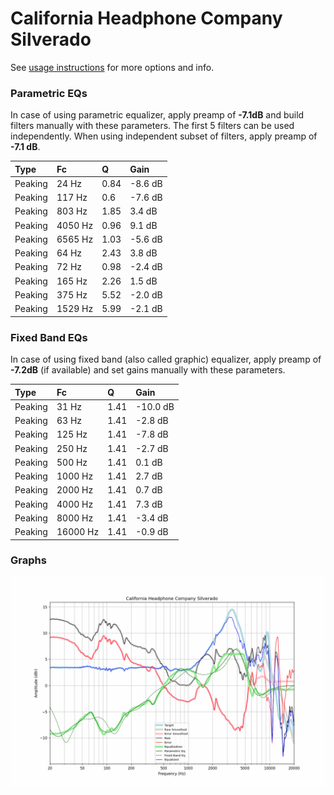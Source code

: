 # California Headphone Company Silverado
See [usage instructions](https://github.com/jaakkopasanen/AutoEq#usage) for more options and info.

### Parametric EQs
In case of using parametric equalizer, apply preamp of **-7.1dB** and build filters manually
with these parameters. The first 5 filters can be used independently.
When using independent subset of filters, apply preamp of **-7.1 dB**.

| Type    | Fc      |    Q | Gain    |
|:--------|:--------|:-----|:--------|
| Peaking | 24 Hz   | 0.84 | -8.6 dB |
| Peaking | 117 Hz  | 0.6  | -7.6 dB |
| Peaking | 803 Hz  | 1.85 | 3.4 dB  |
| Peaking | 4050 Hz | 0.96 | 9.1 dB  |
| Peaking | 6565 Hz | 1.03 | -5.6 dB |
| Peaking | 64 Hz   | 2.43 | 3.8 dB  |
| Peaking | 72 Hz   | 0.98 | -2.4 dB |
| Peaking | 165 Hz  | 2.26 | 1.5 dB  |
| Peaking | 375 Hz  | 5.52 | -2.0 dB |
| Peaking | 1529 Hz | 5.99 | -2.1 dB |

### Fixed Band EQs
In case of using fixed band (also called graphic) equalizer, apply preamp of **-7.2dB**
(if available) and set gains manually with these parameters.

| Type    | Fc       |    Q | Gain     |
|:--------|:---------|:-----|:---------|
| Peaking | 31 Hz    | 1.41 | -10.0 dB |
| Peaking | 63 Hz    | 1.41 | -2.8 dB  |
| Peaking | 125 Hz   | 1.41 | -7.8 dB  |
| Peaking | 250 Hz   | 1.41 | -2.7 dB  |
| Peaking | 500 Hz   | 1.41 | 0.1 dB   |
| Peaking | 1000 Hz  | 1.41 | 2.7 dB   |
| Peaking | 2000 Hz  | 1.41 | 0.7 dB   |
| Peaking | 4000 Hz  | 1.41 | 7.3 dB   |
| Peaking | 8000 Hz  | 1.41 | -3.4 dB  |
| Peaking | 16000 Hz | 1.41 | -0.9 dB  |

### Graphs
![](./California%20Headphone%20Company%20Silverado.png)
